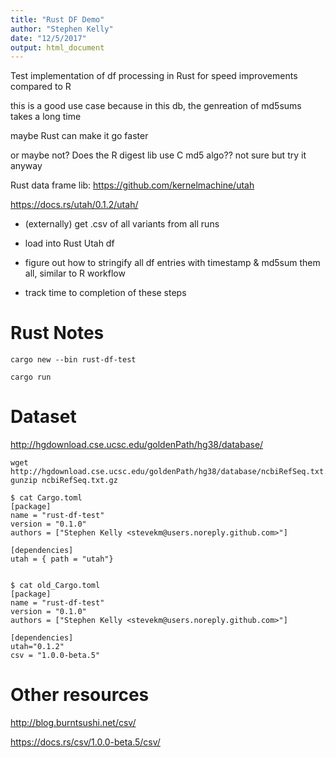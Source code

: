 ```yaml
---
title: "Rust DF Demo"
author: "Stephen Kelly"
date: "12/5/2017"
output: html_document
---
```

Test implementation of df processing in Rust for speed improvements compared to R

this is a good use case because in this db, the genreation of md5sums takes a long time

maybe Rust can make it go faster

or maybe not? Does the R digest lib use C md5 algo?? not sure but try it anyway

Rust data frame lib:
https://github.com/kernelmachine/utah

https://docs.rs/utah/0.1.2/utah/

- (externally) get .csv of all variants from all runs

- load into Rust Utah df

- figure out how to stringify all df entries with timestamp & md5sum them all, similar to R workflow

- track time to completion of these steps

# Rust Notes

```
cargo new --bin rust-df-test

cargo run
```

# Dataset

http://hgdownload.cse.ucsc.edu/goldenPath/hg38/database/

```
wget http://hgdownload.cse.ucsc.edu/goldenPath/hg38/database/ncbiRefSeq.txt.gz
gunzip ncbiRefSeq.txt.gz
```



```
$ cat Cargo.toml
[package]
name = "rust-df-test"
version = "0.1.0"
authors = ["Stephen Kelly <stevekm@users.noreply.github.com>"]

[dependencies]
utah = { path = "utah"}


$ cat old_Cargo.toml
[package]
name = "rust-df-test"
version = "0.1.0"
authors = ["Stephen Kelly <stevekm@users.noreply.github.com>"]

[dependencies]
utah="0.1.2"
csv = "1.0.0-beta.5"
```

# Other resources

http://blog.burntsushi.net/csv/

https://docs.rs/csv/1.0.0-beta.5/csv/
